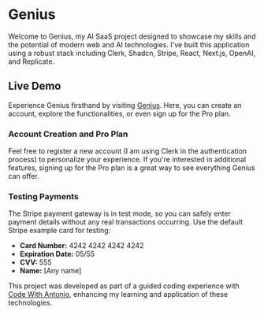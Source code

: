 # Genius

Welcome to Genius, my AI SaaS project designed to showcase my skills and the potential of modern web and AI technologies. I've built this application using a robust stack including Clerk, Shadcn, Stripe, React, Next.js, OpenAI, and Replicate.

## Live Demo

Experience Genius firsthand by visiting [Genius](https://genius-joo-vctor-arantes-projects.vercel.app/). Here, you can create an account, explore the functionalities, or even sign up for the Pro plan.

### Account Creation and Pro Plan

Feel free to register a new account (I am using Clerk in the authentication process) to personalize your experience. If you're interested in additional features, signing up for the Pro plan is a great way to see everything Genius can offer.

### Testing Payments

The Stripe payment gateway is in test mode, so you can safely enter payment details without any real transactions occurring. Use the default Stripe example card for testing:

- **Card Number:** 4242 4242 4242 4242
- **Expiration Date:** 05/55
- **CVV:** 555
- **Name:** [Any name]

This project was developed as part of a guided coding experience with [Code With Antonio](https://www.codewithantonio.com/projects/ai-saas), enhancing my learning and application of these technologies.
